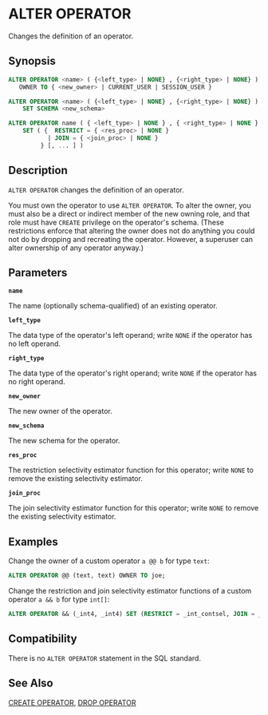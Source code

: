 # ALTER OPERATOR

Changes the definition of an operator.

## Synopsis

```sql
ALTER OPERATOR <name> ( {<left_type> | NONE} , {<right_type> | NONE} ) 
   OWNER TO { <new_owner> | CURRENT_USER | SESSION_USER }

ALTER OPERATOR <name> ( {<left_type> | NONE} , {<right_type> | NONE} ) 
    SET SCHEMA <new_schema>

ALTER OPERATOR name ( { <left_type> | NONE } , { <right_type> | NONE } )
    SET ( {  RESTRICT = { <res_proc> | NONE }
           | JOIN = { <join_proc> | NONE }
         } [, ... ] )
```

## Description

`ALTER OPERATOR` changes the definition of an operator.

You must own the operator to use `ALTER OPERATOR`. To alter the owner, you must also be a direct or indirect member of the new owning role, and that role must have `CREATE` privilege on the operator's schema. (These restrictions enforce that altering the owner does not do anything you could not do by dropping and recreating the operator. However, a superuser can alter ownership of any operator anyway.)

## Parameters

**`name`**

The name (optionally schema-qualified) of an existing operator.

**`left_type`**

The data type of the operator's left operand; write `NONE` if the operator has no left operand.

**`right_type`**

The data type of the operator's right operand; write `NONE` if the operator has no right operand.

**`new_owner`**

The new owner of the operator.

**`new_schema`**

The new schema for the operator.

**`res_proc`**

The restriction selectivity estimator function for this operator; write `NONE` to remove the existing selectivity estimator.

**`join_proc`**

The join selectivity estimator function for this operator; write `NONE` to remove the existing selectivity estimator.

## Examples

Change the owner of a custom operator `a @@ b` for type `text`:

```sql
ALTER OPERATOR @@ (text, text) OWNER TO joe;
```

Change the restriction and join selectivity estimator functions of a custom operator `a && b` for type `int[]`:

```sql
ALTER OPERATOR && (_int4, _int4) SET (RESTRICT = _int_contsel, JOIN = _int_contjoinsel);
```

## Compatibility

There is no `ALTER OPERATOR` statement in the SQL standard.

## See Also

[CREATE OPERATOR](/docs/sql-statements/sql-stmt-create-operator.md), [DROP OPERATOR](/docs/sql-statements/sql-stmt-drop-operator.md)




